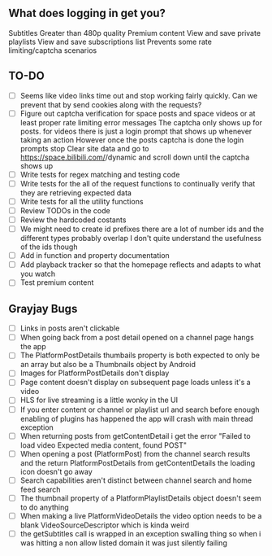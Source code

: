 ## What does logging in get you?
Subtitles
Greater than 480p quality
Premium content
View and save private playlists
View and save subscriptions list
Prevents some rate limiting/captcha scenarios
## TO-DO
- [ ]   Seems like video links time out and stop working fairly quickly. Can we prevent that by send cookies along with the requests?
- [ ]   Figure out captcha verification for space posts and space videos or at least proper rate limiting error messages
        The captcha only shows up for posts. for videos there is just a login prompt that shows up whenever taking an action
        However once the posts captcha is done the login prompts stop
        Clear site data and go to https://space.bilibili.com/<space id>/dynamic and scroll down until the captcha shows up
- [ ]   Write tests for regex matching and testing code
- [ ]   Write tests for the all of the request functions to continually verify that they are retrieving expected data
- [ ]   Write tests for all the utility functions
- [ ]   Review TODOs in the code
- [ ]   Review the hardcoded costants
- [ ]   We might need to create id prefixes there are a lot of number ids and the different types probably overlap
        I don't quite understand the usefulness of the ids though
- [ ]   Add in function and property documentation
- [ ]   Add playback tracker so that the homepage reflects and adapts to what you watch
- [ ]   Test premium content
## Grayjay Bugs
- [ ]   Links in posts aren't clickable
- [ ]   When going back from a post detail opened on a channel page hangs the app
- [ ]   The PlatformPostDetails thumbails property is both expected to only be an array but also be a Thumbnails object by Android
- [ ]   Images for PlatformPostDetails don't display
- [ ]   Page content doesn't display on subsequent page loads unless it's a video
- [ ]   HLS for live streaming is a little wonky in the UI
- [ ]   If you enter content or channel or playlist url and search before enough enabling of plugins has happened the app will crash with main thread exception
- [ ]   When returning posts from getContentDetail i get the error "Failed to load video Expected media content, found POST"
- [ ]   When opening a post (PlatformPost) from the channel search results and the return PlatformPostDetails from getContentDetails the loading icon doesn't go away
- [ ]   Search capabilities aren't distinct between channel search and home feed search
- [ ]   The thumbnail property of a PlatformPlaylistDetails object doesn't seem to do anything
- [ ]   When making a live PlatformVideoDetails the video option needs to be a blank VideoSourceDescriptor which is kinda weird
- [ ]   the getSubtitles call is wrapped in an exception swalling thing so when i was hitting a non allow listed domain it was just silently failing